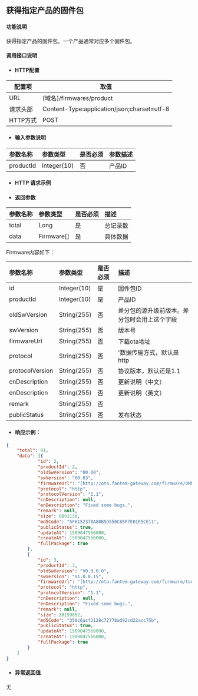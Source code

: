 ## 获得指定产品的固件包

#### 功能说明

获得指定产品的固件包。一个产品通常对应多个固件包。

#### 调用接口说明

* #### HTTP配置

| 配置项 | 取值 |
| --- | --- |
| URL | \[域名\]/firmwares/product|
| 请求头部 | Content-Type:application/json;charset=utf-8 |
| HTTP方式 | POST|

* #### 输入参数说明

| 参数名称 | 参数类型 | 是否必须 | 参数描述 |
| :--- | :--- | :--- | :--- |
| productId| Integer\(10\) | 否 |产品ID |


* #### HTTP 请求示例


* #### 返回参数
| 参数名称 | 参数类型 | 是否必须 | 描述 |
| :--- | :--- | :--- | :--- |
| total | Long | 是 | 总记录数 |
| data | Firmware\[\] | 是 | 具体数据 |

Firmware内容如下：

| 参数名称 | 参数类型 | 是否必须 | 描述 |
| :--- | :--- | :--- | :--- |
| id | Integer\(10\) | 是 | 固件包ID |
| productId | Integer\(10\) | 是 | 产品ID |
| oldSwVersion | String\(255\) | 否 | 差分包的源升级前版本。差分包时会用上这个字段 |
| swVersion | String\(255\) | 否 | 版本号 |
| firmwareUrl | String\(255\) | 否 | 下载ota地址 |
| protocol | String\(255\) | 否 | '数据传输方式，默认是http |
| protocolVersion | String\(255\) | 否 | 协议版本，默认还是1.1 |
| cnDescription | String\(255\) | 否 | 更新说明（中文） |
| enDescription | String\(255\) | 否 | 更新说明（英文） |
| remark | String\(255\) | 否 | |
| publicStatus | String\(255\) | 否 | 发布状态 |

* #### 响应示例：

```json
{
	"total": 91,
	"data": [{
			"id": 2,
			"productId": 2,
			"oldSwVersion": "00.00",
			"swVersion": "00.03",
			"firmwareUrl": "[http://ota.fantem-gateway.com/firmware/OMMICUBE/1/1-0/OMMICUBE-00.03.apk](http://ota.fantem-gateway.com/firmware/OMMICUBE/1/1-0/OMMICUBE-00.03.apk)",
			"protocol": "http",
			"protocolVersion": "1.1",
			"cnDescription": null,
			"enDescription": "Fixed some bugs.",
			"remark": null,
			"size": 8091130,
			"md5Code": "5F615237BA80B5D550C8BF7E01E5CE11",
			"publicStatus": true,
			"updateAt": 1509047566000,
			"createAt": 1509047566000,
			"fullPackage": true
		},
		{
			"id": 3,
			"productId": 3,
			"oldSwVersion": "V0.0.0.0",
			"swVersion": "V1.0.0.15",
			"firmwareUrl": "[http://ota.fantem-gateway.com/firmware/touch/0/1-0/touch-V1.0.0.15.apk](http://ota.fantem-gateway.com/firmware/touch/0/1-0/touch-V1.0.0.15.apk)",
			"protocol": "http",
			"protocolVersion": "1.1",
			"cnDescription": null,
			"enDescription": "Fixed some bugs.",
			"remark": null,
			"size": 38159852,
			"md5Code": "350c6acf2128c72778ad92cd22acc75b",
			"publicStatus": true,
			"updateAt": 1509047566000,
			"createAt": 1509047566000,
			"fullPackage": true
		}
	]
}
```


* #### 异常返回值

无



